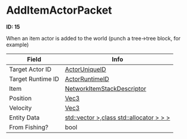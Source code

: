 # AddItemActorPacket

__ID: 15__

When an item actor is added to the world (punch a tree->tree block, for example)

<table><thead><tr><th>Field</th><th>Info</th></tr></thead><tbody>
<tr><td>Target Actor ID</td><td><a href="../types/ActorUniqueID.md">ActorUniqueID</a></td></tr>
<tr><td>Target Runtime ID</td><td><a href="../types/ActorRuntimeID.md">ActorRuntimeID</a></td></tr>
<tr><td>Item</td><td><a href="../types/NetworkItemStackDescriptor.md">NetworkItemStackDescriptor</a></td></tr>
<tr><td>Position</td><td><a href="../types/Vec3.md">Vec3</a></td></tr>
<tr><td>Velocity</td><td><a href="../types/Vec3.md">Vec3</a></td></tr>
<tr><td>Entity Data</td><td><a href="../types/DataItem[].md">std::vector<class std::unique_ptr<class DataItem,struct std::default_delete<class DataItem> >,class std::allocator<class std::unique_ptr<class DataItem,struct std::default_delete<class DataItem> > > ></a></td></tr>
<tr><td>From Fishing?</td><td>bool</td></tr>
</tbody></table>